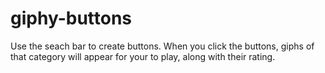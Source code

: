 # giphy-buttons

Use the seach bar to create buttons. When you click the buttons, giphs of that category will appear for your to play, along with their rating.